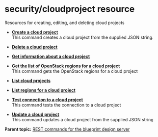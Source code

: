 # security/cloudproject resource

Resources for creating, editing, and deleting cloud projects

-   **[Create a cloud project](../../com.ibm.edt.api.doc/topics/security_cloudproject__post.md)**  
This command creates a cloud project from the supplied JSON string.
-   **[Delete a cloud project](../../com.ibm.edt.api.doc/topics/security_cloudprojid_delete.md)**  

-   **[Get information about a cloud project](../../com.ibm.edt.api.doc/topics/security_cloudprojid_get.md)**  

-   **[Get the list of OpenStack regions for a cloud project](../../com.ibm.edt.api.doc/topics/security_cloudproject_openstackregions_put.md)**  
This command gets the OpenStack regions for a cloud project
-   **[List cloud projects](../../com.ibm.edt.api.doc/topics/security_cloudproject__get.md)**  

-   **[List regions for a cloud project](../../com.ibm.edt.api.doc/topics/security_cloudprojid_regions_get.md)**  

-   **[Test connection to a cloud project](../../com.ibm.edt.api.doc/topics/security_cloudproject_testconnection_put.md)**  
This command tests the connection to a cloud project
-   **[Update a cloud project](../../com.ibm.edt.api.doc/topics/security_cloudprojid_put.md)**  
This command updates a cloud project from the supplied JSON string

**Parent topic:** [REST commands for the blueprint design server](../../com.ibm.udeploy.reference.doc/topics/rest_api_ref_commands_edt.md)

